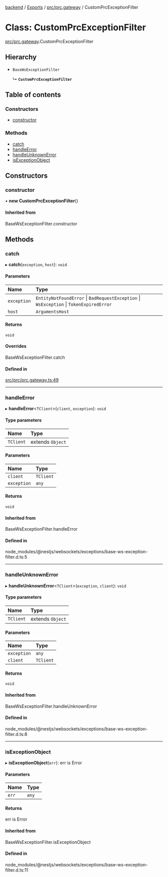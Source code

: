[backend](../README.md) / [Exports](../modules.md) / [prc/prc.gateway](../modules/prc_prc_gateway.md) / CustomPrcExceptionFilter

# Class: CustomPrcExceptionFilter

[prc/prc.gateway](../modules/prc_prc_gateway.md).CustomPrcExceptionFilter

## Hierarchy

- `BaseWsExceptionFilter`

  ↳ **`CustomPrcExceptionFilter`**

## Table of contents

### Constructors

- [constructor](prc_prc_gateway.CustomPrcExceptionFilter.md#constructor)

### Methods

- [catch](prc_prc_gateway.CustomPrcExceptionFilter.md#catch)
- [handleError](prc_prc_gateway.CustomPrcExceptionFilter.md#handleerror)
- [handleUnknownError](prc_prc_gateway.CustomPrcExceptionFilter.md#handleunknownerror)
- [isExceptionObject](prc_prc_gateway.CustomPrcExceptionFilter.md#isexceptionobject)

## Constructors

### constructor

• **new CustomPrcExceptionFilter**()

#### Inherited from

BaseWsExceptionFilter.constructor

## Methods

### catch

▸ **catch**(`exception`, `host`): `void`

#### Parameters

| Name | Type |
| :------ | :------ |
| `exception` | `EntityNotFoundError` \| `BadRequestException` \| `WsException` \| `TokenExpiredError` |
| `host` | `ArgumentsHost` |

#### Returns

`void`

#### Overrides

BaseWsExceptionFilter.catch

#### Defined in

[src/prc/prc.gateway.ts:49](https://github.com/GQDeltex/ft_transcendence/blob/95a7401/backend/src/prc/prc.gateway.ts#L49)

___

### handleError

▸ **handleError**<`TClient`\>(`client`, `exception`): `void`

#### Type parameters

| Name | Type |
| :------ | :------ |
| `TClient` | extends `Object` |

#### Parameters

| Name | Type |
| :------ | :------ |
| `client` | `TClient` |
| `exception` | `any` |

#### Returns

`void`

#### Inherited from

BaseWsExceptionFilter.handleError

#### Defined in

node_modules/@nestjs/websockets/exceptions/base-ws-exception-filter.d.ts:5

___

### handleUnknownError

▸ **handleUnknownError**<`TClient`\>(`exception`, `client`): `void`

#### Type parameters

| Name | Type |
| :------ | :------ |
| `TClient` | extends `Object` |

#### Parameters

| Name | Type |
| :------ | :------ |
| `exception` | `any` |
| `client` | `TClient` |

#### Returns

`void`

#### Inherited from

BaseWsExceptionFilter.handleUnknownError

#### Defined in

node_modules/@nestjs/websockets/exceptions/base-ws-exception-filter.d.ts:8

___

### isExceptionObject

▸ **isExceptionObject**(`err`): err is Error

#### Parameters

| Name | Type |
| :------ | :------ |
| `err` | `any` |

#### Returns

err is Error

#### Inherited from

BaseWsExceptionFilter.isExceptionObject

#### Defined in

node_modules/@nestjs/websockets/exceptions/base-ws-exception-filter.d.ts:11
